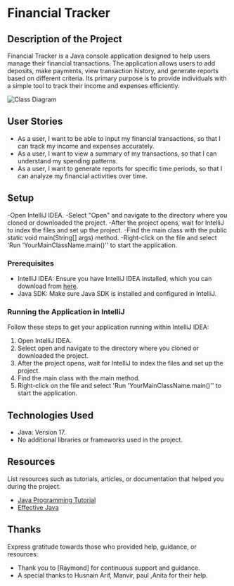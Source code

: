 # Financial Tracker

## Description of the Project
Financial Tracker is a Java console application designed to help users manage their financial transactions.
The application allows users to add deposits, make payments, view transaction history, and generate reports based on different criteria.
Its primary purpose is to provide individuals with a simple tool to track their income and expenses efficiently.

![Class Diagram](path/to/your/class_diagram.png)

## User Stories

- As a user, I want to be able to input my financial transactions, so that I can track my income and expenses accurately.
- As a user, I want to view a summary of my transactions, so that I can understand my spending patterns.
- As a user, I want to generate reports for specific time periods, so that I can analyze my financial activities over time.

## Setup

-Open IntelliJ IDEA.
-Select "Open" and navigate to the directory where you cloned or downloaded the project.
-After the project opens, wait for IntelliJ to index the files and set up the project.
-Find the main class with the public static void main(String[] args) method.
-Right-click on the file and select 'Run 'YourMainClassName.main()'' to start the application.

### Prerequisites

- IntelliJ IDEA: Ensure you have IntelliJ IDEA installed, which you can download from [here](https://www.jetbrains.com/idea/download/).
- Java SDK: Make sure Java SDK is installed and configured in IntelliJ.

### Running the Application in IntelliJ

Follow these steps to get your application running within IntelliJ IDEA:

1. Open IntelliJ IDEA.
2. Select open and navigate to the directory where you cloned or downloaded the project.
3. After the project opens, wait for IntelliJ to index the files and set up the project.
4. Find the main class with the main method.
5. Right-click on the file and select 'Run 'YourMainClassName.main()'' to start the application.

## Technologies Used

- Java: Version 17.
- No additional libraries or frameworks used in the project.


## Resources

List resources such as tutorials, articles, or documentation that helped you during the project.

- [Java Programming Tutorial](https://www.example.com)
- [Effective Java](https://www.example.com)


## Thanks

Express gratitude towards those who provided help, guidance, or resources:

- Thank you to [Raymond] for continuous support and guidance.
- A special thanks to Husnain Arif, Manvir, paul ,Anita for their help.
